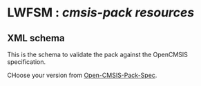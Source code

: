 # __LWFSM : *cmsis-pack resources*__

## XML schema

This is the schema to validate the pack against the OpenCMSIS specification.

CHoose your version from [Open-CMSIS-Pack-Spec](https://github.com/Open-CMSIS-Pack/Open-CMSIS-Pack-Spec/tree/main/schema).
